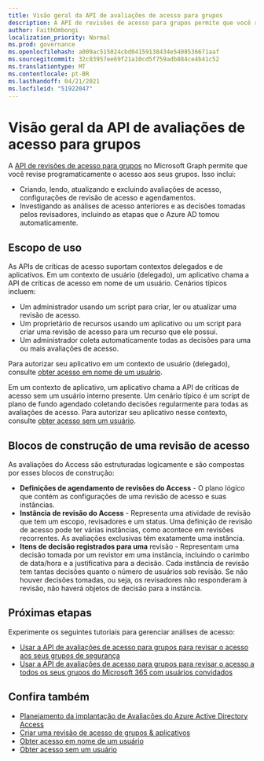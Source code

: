 ```yaml
---
title: Visão geral da API de avaliações de acesso para grupos
description: A API de revisões de acesso para grupos permite que você revise programaticamente o acesso aos seus grupos
author: FaithOmbongi
localization_priority: Normal
ms.prod: governance
ms.openlocfilehash: a009ac515024cbd04159138434e5408536671aaf
ms.sourcegitcommit: 32c83957ee69f21a10cd5f759adb884ce4b41c52
ms.translationtype: MT
ms.contentlocale: pt-BR
ms.lasthandoff: 04/21/2021
ms.locfileid: "51922047"
---
```

# <a name="overview-of-the-access-reviews-api-for-groups"></a>Visão geral da API de avaliações de acesso para grupos

A [API de revisões de acesso para grupos](/graph/api/resources/accessreviewsv2-root?view=graph-rest-beta&preserve-view=true) no Microsoft Graph permite que você revise programaticamente o acesso aos seus grupos. Isso inclui:
+ Criando, lendo, atualizando e excluindo avaliações de acesso, configurações de revisão de acesso e agendamentos.
+ Investigando as análises de acesso anteriores e as decisões tomadas pelos revisadores, incluindo as etapas que o Azure AD tomou automaticamente.

## <a name="scope-of-use"></a>Escopo de uso

As APIs de críticas de acesso suportam contextos delegados e de aplicativos. Em um contexto de usuário (delegado), um aplicativo chama a API de críticas de acesso em nome de um usuário. Cenários típicos incluem:
+ Um administrador usando um script para criar, ler ou atualizar uma revisão de acesso.
+ Um proprietário de recursos usando um aplicativo ou um script para criar uma revisão de acesso para um recurso que ele possui.
+ Um administrador coleta automaticamente todas as decisões para uma ou mais avaliações de acesso.
  
Para autorizar seu aplicativo em um contexto de usuário (delegado), consulte [obter acesso em nome de um usuário](/graph/auth-v2-user).

Em um contexto de aplicativo, um aplicativo chama a API de críticas de acesso sem um usuário interno presente. Um cenário típico é um script de plano de fundo agendado coletando decisões regularmente para todas as avaliações de acesso. Para autorizar seu aplicativo nesse contexto, consulte [obter acesso sem um usuário](/graph/auth-v2-service).

## <a name="building-blocks-of-an-access-review"></a>Blocos de construção de uma revisão de acesso

As avaliações do Access são estruturadas logicamente e são compostas por esses blocos de construção:
+ **Definições de agendamento de revisões do Access** - O plano lógico que contém as configurações de uma revisão de acesso e suas instâncias.
+ **Instância de revisão do Access** - Representa uma atividade de revisão que tem um escopo, revisadores e um status. Uma definição de revisão de acesso pode ter várias instâncias, como acontece em revisões recorrentes. As avaliações exclusivas têm exatamente uma instância.
+ **Itens de decisão registrados para uma** revisão - Representam uma decisão tomada por um revistor em uma instância, incluindo o carimbo de data/hora e a justificativa para a decisão. Cada instância de revisão tem tantas decisões quanto o número de usuários sob revisão. Se não houver decisões tomadas, ou seja, os revisadores não responderam à revisão, não haverá objetos de decisão para a instância.

## <a name="next-steps"></a>Próximas etapas

Experimente os seguintes tutoriais para gerenciar análises de acesso:

+ [Usar a API de avaliações de acesso para grupos para revisar o acesso aos seus grupos de segurança](tutorial-accessreviews-securitygroup.md)
+ [Usar a API de avaliações de acesso para grupos para revisar o acesso a todos os seus grupos do Microsoft 365 com usuários convidados](tutorial-accessreviews-M365group.md)

## <a name="see-also"></a>Confira também

+ [Planejamento da implantação de Avaliações do Azure Active Directory Access](/azure/active-directory/governance/deploy-access-reviews)
+ [Criar uma revisão de acesso de grupos & aplicativos](/azure/active-directory/governance/create-access-review)
+ [Obter acesso em nome de um usuário](/graph/auth-v2-user)
+ [Obter acesso sem um usuário](/graph/auth-v2-service)
